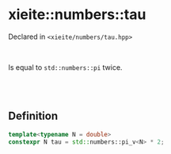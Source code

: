 # xieite::numbers::tau
Declared in `<xieite/numbers/tau.hpp>`

<br/>

Is equal to `std::numbers::pi` twice.

<br/><br/>

## Definition
```cpp
template<typename N = double>
constexpr N tau = std::numbers::pi_v<N> * 2;
```
